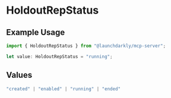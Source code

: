 # HoldoutRepStatus

## Example Usage

```typescript
import { HoldoutRepStatus } from "@launchdarkly/mcp-server";

let value: HoldoutRepStatus = "running";
```

## Values

```typescript
"created" | "enabled" | "running" | "ended"
```